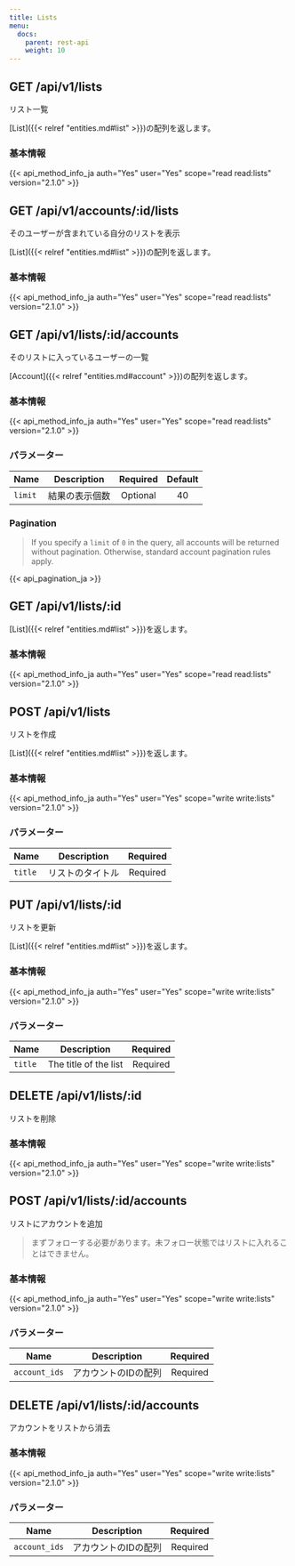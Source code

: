 ```yaml
---
title: Lists
menu:
  docs:
    parent: rest-api
    weight: 10
---
```


## GET /api/v1/lists

リスト一覧

[List]({{< relref "entities.md#list" >}})の配列を返します。

### 基本情報

{{< api_method_info_ja auth="Yes" user="Yes" scope="read read:lists" version="2.1.0" >}}

## GET /api/v1/accounts/:id/lists

そのユーザーが含まれている自分のリストを表示

 [List]({{< relref "entities.md#list" >}})の配列を返します。

### 基本情報

{{< api_method_info_ja auth="Yes" user="Yes" scope="read read:lists" version="2.1.0" >}}

## GET /api/v1/lists/:id/accounts

そのリストに入っているユーザーの一覧

[Account]({{< relref "entities.md#account" >}})の配列を返します。

### 基本情報

{{< api_method_info_ja auth="Yes" user="Yes" scope="read read:lists" version="2.1.0" >}}

### パラメーター

|Name|Description|Required|Default|
|----|-----------|:------:|:-----:|
| `limit` | 結果の表示個数 | Optional | 40 |

### Pagination

>If you specify a `limit` of `0` in the query, all accounts will be returned without pagination. Otherwise, standard account pagination rules apply.

{{< api_pagination_ja >}}

## GET /api/v1/lists/:id

[List]({{< relref "entities.md#list" >}})を返します。

### 基本情報

{{< api_method_info_ja auth="Yes" user="Yes" scope="read read:lists" version="2.1.0" >}}

## POST /api/v1/lists

リストを作成

[List]({{< relref "entities.md#list" >}})を返します。

### 基本情報

{{< api_method_info_ja auth="Yes" user="Yes" scope="write write:lists" version="2.1.0" >}}

### パラメーター

|Name|Description|Required|
|----|-----------|:------:|
| `title` | リストのタイトル | Required |

## PUT /api/v1/lists/:id

リストを更新

[List]({{< relref "entities.md#list" >}})を返します。

### 基本情報

{{< api_method_info_ja auth="Yes" user="Yes" scope="write write:lists" version="2.1.0" >}}

### パラメーター

|Name|Description|Required|
|----|-----------|:------:|
| `title` | The title of the list | Required |

## DELETE /api/v1/lists/:id

リストを削除

### 基本情報

{{< api_method_info_ja auth="Yes" user="Yes" scope="write write:lists" version="2.1.0" >}}

## POST /api/v1/lists/:id/accounts

リストにアカウントを追加

> まずフォローする必要があります。未フォロー状態ではリストに入れることはできません。

### 基本情報

{{< api_method_info_ja auth="Yes" user="Yes" scope="write write:lists" version="2.1.0" >}}

### パラメーター

|Name|Description|Required|
|----|-----------|:------:|
| `account_ids` | アカウントのIDの配列 | Required |

## DELETE /api/v1/lists/:id/accounts

アカウントをリストから消去

### 基本情報

{{< api_method_info_ja auth="Yes" user="Yes" scope="write write:lists" version="2.1.0" >}}

### パラメーター

|Name|Description|Required|
|----|-----------|:------:|
| `account_ids` | アカウントのIDの配列 | Required |
